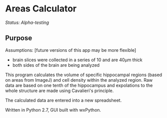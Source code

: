 # Areas Calculator

*Status: Alpha-testing*

## Purpose

Assumptions: [future versions of this app may be more flexible]
- brain slices were collected in a series of 10 and are 40µm thick
- both sides of the brain are being analyzed

This program calculates the volume of specific hippocampal regions (based on areas from ImageJ) and cell density within the analyzed region. Raw data are based on one tenth of the hippocampus and expolations to the whole structure are made using Cavalieri's principle. 

The calculated data are entered into a new spreadsheet. 

Written in Python 2.7, GUI built with wxPython. 

